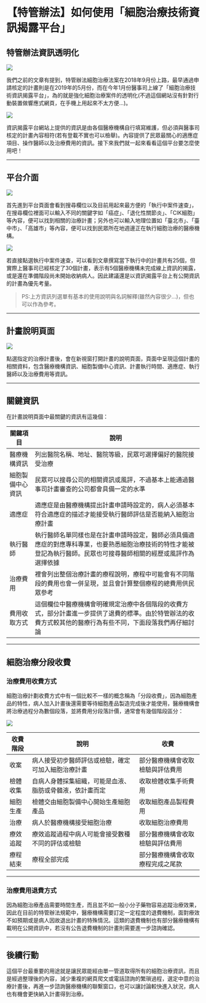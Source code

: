 # 【特管辦法】如何使用「細胞治療技術資訊揭露平台」

## 特管辦法資訊透明化

![](https://i.imgur.com/iBjVlrl.png)

我們之前的文章有提到，特管辦法細胞治療法案在2018年9月份上路，最早通過申請核定的計畫則是在2019年的5月份，而在今年1月份醫事司上線了「細胞治療技術資訊揭露平台」，為的就是強化細胞治療案件的透明化(不過這個網站沒有針對行動裝置做響應式網頁，在手機上用起來不太方便...)。

![](https://i.imgur.com/8RMwnVo.jpg)

資訊揭露平台網站上提供的資訊是由各個醫療機構自行填寫維護，但必須與醫事司核定的計畫內容相符(若有登載不實也可以檢舉)。內容提供了民眾最關心的適應症項目、操作醫師以及治療費用的資訊。接下來我們就一起來看看這個平台要怎麼使用吧！

---

## 平台介面

![](https://i.imgur.com/9PjXie0.jpg)

首先進到平台頁面會看到搜尋欄位以及目前用起來最方便的「執行中案件速查」，在搜尋欄位裡面可以輸入不同的關鍵字如「癌症」、「退化性關節炎」、「CIK細胞」等內容，便可以找到相關的治療計畫；另外也可以輸入地理位置如「臺北市」、「臺中市」、「高雄市」等內容，便可以找到民眾所在地週邊正在執行細胞治療的醫療機構。

![](https://i.imgur.com/j8CQOq5.jpg)

若直接點選執行中案件速查，可以看到文章撰寫當下執行中的計畫共有25個，但實際上醫事司已經核定了30個計畫，表示有5個醫療機構未完成線上資訊的揭露，或是還在準備階段尚未開始收納病人。因此建議還是以資訊揭露平台上有公開資訊的計畫為優先考量。
>PS:上方資訊列選單有基本的使用說明與名詞解釋(雖然內容很少...)，但也可以作為參考。

---

## 計畫說明頁面

![](https://i.imgur.com/NpfBb1E.jpg)

點選指定的治療計畫後，會在新視窗打開計畫的說明頁面，頁面中呈現這個計畫的相關資料，包含醫療機構資訊、細胞製備中心資訊、計畫執行時間、適應症、執行醫師以及治療費用等資訊。

---

## 關鍵資訊

在計畫說明頁面中最關鍵的資訊有這幾個：

關鍵項目|說明
---|---
醫療機構資訊|列出醫院名稱、地址、醫院等級，民眾可選擇偏好的醫院接受治療
細胞製備中心資訊|民眾可以搜尋公司的相關資訊或風評，不過基本上能通過醫事司計畫審查的公司都會具備一定的水準
適應症|適應症是由醫療機構提出計畫申請時設定的，病人必須基本符合適應症的描述才能接受執行醫師評估是否能納入細胞治療計畫
執行醫師|執行醫師名單同樣也是在計畫申請時設定，醫師必須具備適應症的對應專科專業，也要熟悉細胞治療技術的特性才能被登記為執行醫師。民眾也可搜尋醫師相關的經歷或風評作為選擇依據
治療費用|裡會列出整個治療計畫的療程說明，療程中可能會有不同階段的費用也會一併呈現，並且會計算整個療程的總費用供民眾參考
費用收取方式|這個欄位中醫療機構會明確規定治療中各個階段的收費方式，部分計畫進一步提供了退費的標準。由於特管辦法的收費方式較其他的醫療行為有些不同，下面段落我們再仔細討論

---

## 細胞治療分段收費

### 治療費用收費方式

細胞治療計劃收費方式中有一個比較不一樣的概念稱為「分段收費」，因為細胞產品的特性，病人加入計畫後還需要等待細胞產品製造完成後才能使用，醫療機構會將治療過程分為數個段落，並將費用分段落計價，通常會有幾個階段區分：

![](https://i.imgur.com/Uf6EDVP.png)


收費階段|說明|收費
---|---|---
收案|病人接受初步醫師評估或檢驗，確定可加入細胞治療計畫|部分醫療機構會收取檢驗與評估費用
檢體收集|自病人身體採集組織，可能是血液、脂肪或骨髓液，依計畫而定|收取檢體收集手術費用
細胞生產|檢體交由細胞製備中心開始生產細胞產品|收取細胞產品製程費用
治療|病人於醫療機構接受細胞治療|收取細胞治療費用
療效追蹤|療效追蹤過程中病人可能會接受數種不同的評估或檢驗|部分醫療機構會收取檢驗與評估費用
療程結束|療程全部完成|部分醫療機構會收取療程完成之尾款

---

### 治療費用退費方式

因為細胞治療產品需要時間生產，而且並不如一般小分子藥物容易追蹤治療效果，因此在目前的特管辦法規範中，醫療機構需要訂定一定程度的退費機制，面對療效不如預期或是病人因故退出計畫的特殊情況。這類的退費機制也有部分醫療機構有載明在公開資訊中，若沒有公告退費機制的計畫則需要進一步諮詢確認。

---

## 後續行動

這個平台最重要的用途就是讓民眾能經由單一管道取得所有的細胞治療資訊，而且是經過整理後的內容，減少重複的網頁爬文或電話諮詢的繁瑣過程，選定中意的治療計畫後，再進一步諮詢醫療機構的聯繫窗口，也可以讓討論較快進入狀況，病人也有機會更快納入計畫得到治療。

